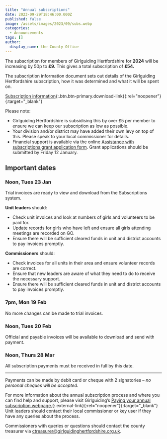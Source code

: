 ```yaml
---
title: "Annual subscriptions"
date: 2023-09-29T18:46:00.000Z
published: false
image: /assets/images/2023/09/subs.webp
categories:
  - Announcements
tags: []
author:
  display_name: the County Office
---
```

The subscription for members of Girlguiding Hertfordshire for **2024** will be increasing by 50p to **£9.**  This gives a total subscription of **£54.**

The subscription information document sets out details of the Girlguiding Hertfordshire subscription, how it was determined and what it will be spent on.

[Subscription information](/assets/docs/2024/subscriptions-2024.pdf){:.btn.btn-primary.download-link}{:rel="noopener"}{:target="_blank"}

Please note:

- Girlguiding Hertfordshire is subsidising this by over £5 per member to ensure we can keep our subscription as low as possible.
- Your division and/or district may have added their own levy on top of this.  Please speak to your local commissioner for details.
- Financial support is available via the online [Assistance with subscriptions grant application form](/about-us/resources/#member-grants). Grant applications should be submitted by Friday 12 January.

## Important dates

### Noon, Tues 23 Jan

Trial invoices are ready to view and download from the Subscriptions system.

**Unit leaders** should:

- Check unit invoices and look at numbers of girls and volunteers to be paid for.
- Update records for girls who have left and ensure all girls attending meetings are recorded on GO.
- Ensure there will be sufficient cleared funds in unit and district accounts to pay invoices promptly.

**Commissioners** should:

- Check invoices for all units in their area and ensure volunteer records are correct.
- Ensure that new leaders are aware of what they need to do to receive the necessary support.
- Ensure there will be sufficient cleared funds in unit and district accounts to pay invoices promptly.

### 7pm, Mon 19 Feb

No more changes can be made to trial invoices.

### Noon, Tues 20 Feb

Official and payable invoices will be available to download and send with payment.

### Noon, Thurs 28 Mar

All subscription payments must be received in full by this date.

___

Payments can be made by debit card or cheque with 2 signatories – *no personal cheques will be accepted.*

For more information about the annual subscription process and where you can find help and support, please visit Girlguiding’s [Paying your annual subscription webpage.](https://www.girlguiding.org.uk/information-for-volunteers/running-your-unit/finance-insurance-and-property/subscriptions/paying-your-subscriptions/){:.external-link}{:rel="noopener"}{:target="_blank"}  Unit leaders should contact their local commissioner or key user if they have any queries about the process.

Commissioners with queries or questions should contact the county treasurer via <ctreasurer@girlguidinghertfordshire.org.uk>.

